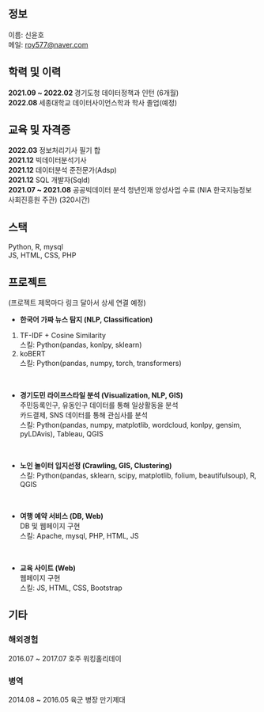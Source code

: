 ## 정보
이름: 신윤호 <br>
메일: roy577@naver.com


## 학력 및 이력
<b> 2021.09 ~ 2022.02 </b> 경기도청 데이터정책과 인턴 (6개월) <br>
<b> 2022.08 </b> 세종대학교 데이터사이언스학과 학사 졸업(예정) <br>



## 교육 및 자격증
<b>2022.03</b> 정보처리기사 필기 합 <br>
<b>2021.12</b> 빅데이터분석기사 <br>
<b>2021.12</b> 데이터분석 준전문가(Adsp) <br>
<b>2021.12</b> SQL 개발자(Sqld) <br>
<b>2021.07 ~ 2021.08</b> 공공빅데이터 분석 청년인재 양성사업 수료 (NIA 한국지능정보사회진흥원 주관) (320시간) <br>



## 스택
Python, R, mysql <br>
JS, HTML, CSS, PHP <br>


## 프로젝트
(프로젝트 제목마다 링크 달아서 상세 연결 예정)

- <b>한국어 가짜 뉴스 탐지 (NLP, Classification) </b> <br>
1. TF-IDF + Cosine Similarity <br>
스킬: Python(pandas, konlpy, sklearn)
2. koBERT <br>
스킬: Python(pandas, numpy, torch, transformers)

<br>

- <b>경기도민 라이프스타일 분석 (Visualization, NLP, GIS) </b> <br>
주민등록인구, 유동인구 데이터를 통해 일상활동을 분석 <br>
카드결제, SNS 데이터를 통해 관심사를 분석<br>
스킬: Python(pandas, numpy, matplotlib, wordcloud, konlpy, gensim, pyLDAvis), Tableau, QGIS

<br>

- <b>노인 놀이터 입지선정 (Crawling, GIS, Clustering) </b> <br>
스킬: Python(pandas, sklearn, scipy, matplotlib, folium, beautifulsoup), R, QGIS

<br>

- <b>여행 예약 서비스 (DB, Web) </b> <br>
DB 및 웹페이지 구현 <br>
스킬: Apache, mysql, PHP, HTML, JS

<br>

- <b>교육 사이트 (Web) </b> <br>
웹페이지 구현 <br>
스킬: JS, HTML, CSS, Bootstrap



## 기타
### 해외경험
2016.07 ~ 2017.07 호주 워킹홀리데이

### 병역
2014.08 ~ 2016.05 육군 병장 만기제대
